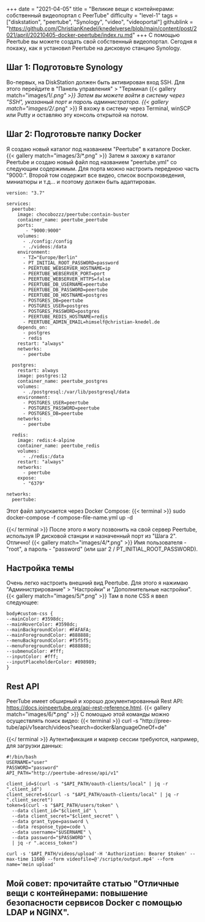 +++
date = "2021-04-05"
title = "Великие вещи с контейнерами: собственный видеопортал с PeerTube"
difficulty = "level-1"
tags = ["diskstation", "peertube", "Synology", "video", "videoportal"]
githublink = "https://github.com/ChristianKnedel/knedelverse/blob/main/content/post/2021/april/20210405-docker-peertube/index.ru.md"
+++
С помощью Peertube вы можете создать свой собственный видеопортал. Сегодня я покажу, как я установил Peertube на дисковую станцию Synology.
## Шаг 1: Подготовьте Synology
Во-первых, на DiskStation должен быть активирован вход SSH. Для этого перейдите в "Панель управления" > "Терминал
{{< gallery match="images/1/*.png" >}}
Затем вы можете войти в систему через "SSH", указанный порт и пароль администратора.
{{< gallery match="images/2/*.png" >}}
Я вхожу в систему через Terminal, winSCP или Putty и оставляю эту консоль открытой на потом.
## Шаг 2: Подготовьте папку Docker
Я создаю новый каталог под названием "Peertube" в каталоге Docker.
{{< gallery match="images/3/*.png" >}}
Затем я захожу в каталог Peertube и создаю новый файл под названием "peertube.yml" со следующим содержимым. Для порта можно настроить переднюю часть "9000:". Второй том содержит все видео, список воспроизведения, миниатюры и т.д... и поэтому должен быть адаптирован.
```
version: "3.7"

services:
  peertube:
    image: chocobozzz/peertube:contain-buster
    container_name: peertube_peertube
    ports:
       - "9000:9000"
    volumes:
      - ./config:/config
      - ./videos:/data
    environment:
      - TZ="Europe/Berlin"
      - PT_INITIAL_ROOT_PASSWORD=password
      - PEERTUBE_WEBSERVER_HOSTNAME=ip
      - PEERTUBE_WEBSERVER_PORT=port
      - PEERTUBE_WEBSERVER_HTTPS=false
      - PEERTUBE_DB_USERNAME=peertube
      - PEERTUBE_DB_PASSWORD=peertube
      - PEERTUBE_DB_HOSTNAME=postgres
      - POSTGRES_DB=peertube
      - POSTGRES_USER=postgres
      - POSTGRES_PASSWORD=postgres
      - PEERTUBE_REDIS_HOSTNAME=redis
      - PEERTUBE_ADMIN_EMAIL=himself@christian-knedel.de
    depends_on:
      - postgres
      - redis
    restart: "always"
    networks:
      - peertube

  postgres:
    restart: always
    image: postgres:12
    container_name: peertube_postgres
    volumes:
      - ./postgresql:/var/lib/postgresql/data
    environment:
      - POSTGRES_USER=peertube
      - POSTGRES_PASSWORD=peertube
      - POSTGRES_DB=peertube
    networks:
      - peertube

  redis:
    image: redis:4-alpine
    container_name: peertube_redis
    volumes:
      - ./redis:/data
    restart: "always"
    networks:
      - peertube
    expose:
      - "6379"

networks:
  peertube:

```
Этот файл запускается через Docker Compose:
{{< terminal >}}
sudo docker-compose -f compose-file-name.yml up -d

{{</ terminal >}}
После этого я могу позвонить на свой сервер Peertube, используя IP дисковой станции и назначенный порт из "Шага 2". Отлично!
{{< gallery match="images/4/*.png" >}}
Имя пользователя - "root", а пароль - "password" (или шаг 2 / PT_INITIAL_ROOT_PASSWORD).
## Настройка темы
Очень легко настроить внешний вид Peertube. Для этого я нажимаю "Администрирование" > "Настройки" и "Дополнительные настройки".
{{< gallery match="images/5/*.png" >}}
Там в поле CSS я ввел следующее:
```
body#custom-css {
--mainColor: #3598dc;
--mainHoverColor: #3598dc;
--mainBackgroundColor: #FAFAFA;
--mainForegroundColor: #888888;
--menuBackgroundColor: #f5f5f5;
--menuForegroundColor: #888888;
--submenuColor: #fff;
--inputColor: #fff;
--inputPlaceholderColor: #898989;
}

```

## Rest API
PeerTube имеет обширный и хорошо документированный Rest API: https://docs.joinpeertube.org/api-rest-reference.html.
{{< gallery match="images/6/*.png" >}}
С помощью этой команды можно осуществлять поиск видео:
{{< terminal >}}
curl -s "http://pree-tube/api/v1search/videos?search=docker&languageOneOf=de"

{{</ terminal >}}
Аутентификация и маркер сессии требуются, например, для загрузки данных:
```
#!/bin/bash
USERNAME="user"
PASSWORD="password"
API_PATH="http://peertube-adresse/api/v1"

client_id=$(curl -s "$API_PATH/oauth-clients/local" | jq -r ".client_id")
client_secret=$(curl -s "$API_PATH/oauth-clients/local" | jq -r ".client_secret")
token=$(curl -s "$API_PATH/users/token" \
  --data client_id="$client_id" \
  --data client_secret="$client_secret" \
  --data grant_type=password \
  --data response_type=code \
  --data username="$USERNAME" \
  --data password="$PASSWORD" \
  | jq -r ".access_token")

curl -s '$API_PATH/videos/upload'-H 'Authorization: Bearer $token' --max-time 11600 --form videofile=@'/scripte/output.mp4' --form name='mein upload' 

```

## Мой совет: прочитайте статью "Отличные вещи с контейнерами: повышение безопасности сервисов Docker с помощью LDAP и NGINX".
